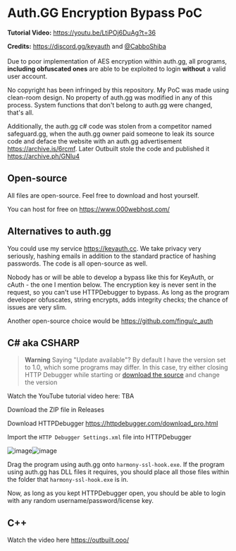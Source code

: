 # Auth.GG Encryption Bypass PoC

**Tutorial Video:** https://youtu.be/LtiPOj6DuAg?t=36

**Credits:** https://discord.gg/keyauth and [@CabboShiba](https://github.com/CabboShiba?tab=repositories)
<br>
<br>
Due to poor implementation of AES encryption within auth.gg, all programs, **including obfuscated ones** are able to be exploited to login **without** a valid user account.

No copyright has been infringed by this repository. My PoC was made using clean-room design. No property of auth.gg was modified in any of this process. System functions that don't belong to auth.gg were changed, that's all.

Additionally, the auth.gg c# code was stolen from a competitor named safeguard.gg, when the auth.gg owner paid someone to leak its source code and deface the website with an auth.gg advertisement https://archive.is/6rcmf. Later Outbuilt stole the code and published it https://archive.ph/GNIu4

## Open-source

All files are open-source. Feel free to download and host yourself.

You can host for free on https://www.000webhost.com/

## Alternatives to auth.gg

You could use my service https://keyauth.cc. We take privacy very seriously, hashing emails in addition to the standard practice of hashing passwords. The code is all open-source as well.

Nobody has or will be able to develop a bypass like this for KeyAuth, or cAuth - the one I mention below. The encryption key is never sent in the request, so you can't use HTTPDebugger to bypass. As long as the program developer obfuscates, string encrypts, adds integrity checks; the chance of issues are very slim.

Another open-source choice would be https://github.com/fingu/c_auth

## C# aka CSHARP

> **Warning** Saying "Update available"?
> By default I have the version set to 1.0, which some programs may differ. In this case, try either closing HTTP Debugger while starting or [download the source](auth.gg-Encryption-Bypass-PoC/tree/main/csharp/server) and change the version

Watch the YouTube tutorial video here: TBA

Download the ZIP file in Releases

Download HTTPDebugger https://httpdebugger.com/download_pro.html

Import the `HTTP Debugger Settings.xml` file into HTTPDebugger

![image](https://user-images.githubusercontent.com/83034852/234408208-0b6b4bc0-cba8-4c06-b0d8-a550a3168e4a.png)![image](https://user-images.githubusercontent.com/83034852/234408221-b081cab0-4b4a-47df-9fd5-31c70c0e2d95.png)


Drag the program using auth.gg onto `harmony-ssl-hook.exe`. If the program using auth.gg has DLL files it requires, you should place all those files within the folder that `harmony-ssl-hook.exe` is in.

Now, as long as you kept HTTPDebugger open, you should be able to login with any random username/password/license key.

## C++

Watch the video here https://outbuilt.ooo/
